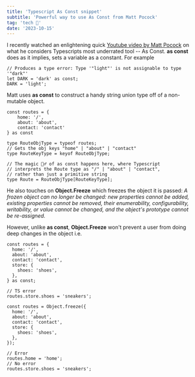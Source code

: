 ```yaml
---
title: 'Typescript As Const snippet'
subtitle: 'Powerful way to use As Const from Matt Pocock'
tag: 'tech 🤖'
date: '2023-10-15'
---
```


I recently watched an enlightening quick [Youtube video by Matt Pocock](https://www.youtube.com/watch?v=6M9aZzm-kEc) on what he considers Typescripts most underrated tool -- As Const. __as const__ does as it implies, sets a variable as a constant. For example

```tsx
// Produces a type error: Type '"light"' is not assignable to type '"dark"'
let DARK = 'dark' as const;
DARK = 'light';
```

Matt uses __as const__ to construct a handy string union type off of a non-mutable object. 

```tsx
const routes = {
    home: '/',
    about: 'about',
    contact: 'contact'
} as const

type RouteObjType = typeof routes;
// Gets the obj keys "home" | "about" | "contact"
type RouteKeyType = keyof RouteObjType;

// The magic 🧙‍♂️ of as const happens here, where Typescript  
// interprets the Route type as "/" | "about" | "contact", 
// rather than just a primitive string
type Route = RouteObjType[RouteKeyType];
```

He also touches on __Object.Freeze__ which freezes the object it is passed: *A frozen object can no longer be changed: new properties cannot be added, existing properties cannot be removed, their enumerability, configurability, writability, or value cannot be changed, and the object's prototype cannot be re-assigned.*

However, unlike __as const__, __Object.Freeze__ won't prevent a user from doing deep changes in the object i.e.

```tsx
const routes = {
  home: '/',
  about: 'about',
  contact: 'contact',
  store: {
    shoes: 'shoes',
  },
} as const;

// TS error
routes.store.shoes = 'sneakers';

const routes = Object.freeze({
  home: '/',
  about: 'about',
  contact: 'contact',
  store: {
    shoes: 'shoes',
  },
});

// Error 
routes.home = 'home';
// No error
routes.store.shoes = 'sneakers';
```
